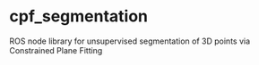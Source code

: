 # cpf_segmentation
ROS node library for unsupervised segmentation of 3D points via Constrained Plane Fitting
